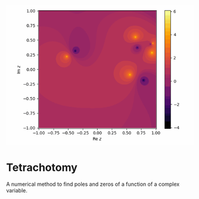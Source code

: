 ![Example](./examples/animation.gif)

# Tetrachotomy

A numerical method to find poles and zeros 
of a function of a complex variable.
